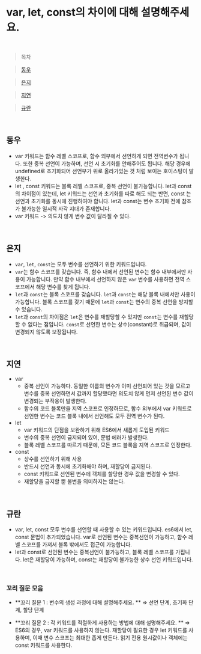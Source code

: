 # var, let, const의 차이에 대해 설명해주세요.

<br />

> 목차

> [동우](#동우)

> [은지](#은지)

> [지연](#지연)

> [규란](규란)

<br />

## 동우

- var 키워드는 함수 레벨 스코프로, 함수 외부에서 선언하게 되면 전역변수가 됩니다. 또한 중복 선언이 가능하며, 선언 시 초기화를 안해주어도 됩니다. 해당 경우에 undefined로 초기화되어 선언부가 위로 올라가있는 것 처럼 보이는 호이스팅이 발생한다.
- let , const 키워드는 블록 레벨 스코프로, 중복 선언이 불가능합니다. let과 const 의 차이점이 있는데, let 키워드는 선언과 초기화를 따로 해도 되는 반면, const 는 선언과 초기화를 동시에 진행하여야 합니다. let과 const는 변수 초기화 전에 참조가 불가능한 일시적 사각 지대가 존재합니다.
- var 키워드 -> 의도치 않게 변수 값이 달라질 수 있다.

<br />

## 은지

- `var`, `let`, `const`는 모두 변수를 선언하기 위한 키워드입니다.
- `var`는 함수 스코프를 갖습니다. 즉, 함수 내에서 선언된 변수는 함수 내부에서만 사용이 가능합니다. 만약 함수 내부에서 선언하지 않은 `var` 변수를 사용하면 전역 스코프에서 해당 변수를 찾게 됩니다.
- `let`과 `const`는 블록 스코프를 갖습니다. `let`과 `const`는 해당 블록 내에서만 사용이 가능합니다. 블록 스코프를 갖기 때문에 `let`과 `const`는 변수의 중복 선언을 방지할 수 있습니다.
- `let`과 `const`의 차이점은 `let`은 변수를 재할당할 수 있지만 `const`는 변수를 재할당할 수 없다는 점입니다. `const`로 선언한 변수는 상수(constant)로 취급되며, 값이 변경되지 않도록 보장됩니다.

<br />

## 지연

- var
  - 중복 선언이 가능하다. 동일한 이름의 변수가 이미 선언되어 있는 것을 모르고 변수를 중복 선언하면서 값까지 할당했다면 의도치 않게 먼저 선언된 변수 값이 변경되는 부작용이 발생한다.
  - 함수의 코드 블록만을 지역 스코프로 인정하므로, 함수 외부에서 var 키워드로 선언한 변수는 코드 블록 내에서 선언해도 모두 전역 변수가 된다.
- let
  - var 키워드의 단점을 보완하기 위해 ES6에서 새롭게 도입된 키워드
  - 변수의 중복 선언이 금지되어 있어, 문법 에러가 발생한다.
  - 블록 레벨 스코프를 따르기 때문에, 모든 코드 블록을 지역 스코프로 인정한다.
- const
  - 상수를 선언하기 위해 사용
  - 반드시 선언과 동시에 초기화해야 하며, 재할당이 금지된다.
  - const 키워드로 선언된 변수에 객체를 할당한 경우 값을 변경할 수 있다.
  - 재할당을 금지할 뿐 불변을 의미하지는 않는다.

<br />

## 규란

- var, let, const 모두 변수를 선언할 때 사용할 수 있는 키워드입니다. es6에서 let, const 문법이 추가되었습니다.
  var로 선언된 변수는 중복선언이 가능하고, 함수 레벨 스코프를 가져서 블록 밖에서도 접근이 가능합니다.
- let과 const로 선언된 변수는 중복선언이 불가능하고, 블록 레벨 스코프를 가집니다. let은 재할당이 가능하며, const는 재할당이 불가능한 상수 선언 키워드입니다.

<br />

### 꼬리 질문 모음

- **꼬리 질문 1 : 변수의 생성 과정에 대해 설명해주세요. **
  ⇒ 선언 단계, 초기화 단계, 할당 단계

- **꼬리 질문 2 : 각 키워드를 적절하게 사용하는 방법에 대해 설명해주세요. **
  ⇒ ES6의 경우, var 키워드를 사용하지 않는다.
  재할당이 필요한 경우 let 키워드를 사용하며, 이때 변수 스코프는 최대한 좁게 만든다.
  읽기 전용 원시값이나 객체에는 const 키워드를 사용한다.
